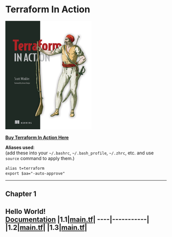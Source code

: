 # Terraform In Action
![Terraform In Action](tia.png)

[**Buy Terraform In Action Here**](https://www.manning.com/books/terraform-in-action?query=terraform%20in%20action)

**Aliases used**:  
(add these into your `~/.bashrc`, `~/.bash_profile`, `~/.zhrc`, etc. and use `source` command to apply them.)
```
alias t=terraform
export $aa="-auto-approve"
```
---
## Chapter 1
##
**Hello World!**  
[**Documentation**](https://github.com/devdot4/terraform-in-action/tree/main/chapter-1/listing-1#chapter-1)
|1.1|[main.tf](chapter-1/listing-1/1.1/main.tf)|
----|-----------|
|**1.2**|[**main.tf**](chapter-1/listing-1/1.2/main.tf)|
|**1.3**|[**main.tf**](chapter-1/listing-1/1.3/main.tf)|
---